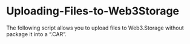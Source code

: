 # Uploading-Files-to-Web3Storage
The following script allows you to upload files to Web3.Storage without package it into a “.CAR”. 
